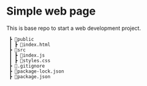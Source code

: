 # Simple web page

This is base repo to start a web development project.

```
 ┣ 📂public  
 ┃ ┣ 📜index.html  
 ┣ 📂src  
 ┃ ┣ 📜index.js
 ┃ ┣ 📜styles.css  
 ┣ 📜.gitignore
 ┣ 📜package-lock.json
 ┣ 📜package.json
```
